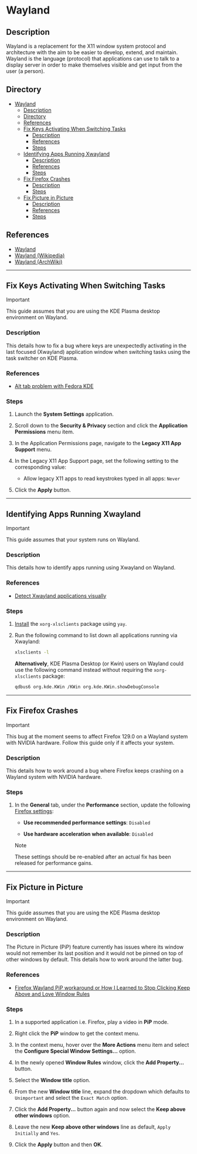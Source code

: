 # Wayland

## Description

Wayland is a replacement for the X11 window system protocol and architecture with the aim to be easier to develop, extend, and maintain. Wayland is the language (protocol) that applications can use to talk to a display server in order to make themselves visible and get input from the user (a person).

## Directory

- [Wayland](#wayland)
  - [Description](#description)
  - [Directory](#directory)
  - [References](#references)
  - [Fix Keys Activating When Switching Tasks](#fix-keys-activating-when-switching-tasks)
    - [Description](#description-1)
    - [References](#references-1)
    - [Steps](#steps)
  - [Identifying Apps Running Xwayland](#identifying-apps-running-xwayland)
    - [Description](#description-2)
    - [References](#references-2)
    - [Steps](#steps-1)
  - [Fix Firefox Crashes](#fix-firefox-crashes)
    - [Description](#description-3)
    - [Steps](#steps-2)
  - [Fix Picture in Picture](#fix-picture-in-picture)
    - [Description](#description-4)
    - [References](#references-3)
    - [Steps](#steps-3)

## References

- [Wayland](https://wayland.freedesktop.org)
- [Wayland (Wikipedia)](https://en.wikipedia.org/wiki/Wayland_(protocol))
- [Wayland (ArchWiki)](https://wiki.archlinux.org/title/Wayland)

---

## Fix Keys Activating When Switching Tasks

> [!IMPORTANT]  
> This guide assumes that you are using the KDE Plasma desktop environment on Wayland.

### Description

This details how to fix a bug where keys are unexpectedly activating in the last focused (Xwayland) application window when switching tasks using the task switcher on KDE Plasma.

### References

- [Alt tab problem with Fedora KDE](https://discuss.kde.org/t/alt-tab-problem-with-fedora-kde/17280/1)

### Steps

1. Launch the **System Settings** application.

2. Scroll down to the **Security & Privacy** section and click the **Application Permissions** menu item.

3. In the Application Permissions page, navigate to the **Legacy X11 App Support** menu.

4. In the Legacy X11 App Support page, set the following setting to the corresponding value:

    - Allow legacy X11 apps to read keystrokes typed in all apps: `Never`

5. Click the **Apply** button.

---

## Identifying Apps Running Xwayland

> [!IMPORTANT]  
> This guide assumes that your system runs on Wayland.

### Description

This details how to identify apps running using Xwayland on Wayland.

### References

- [Detect Xwayland applications visually](https://wiki.archlinux.org/title/Wayland#Detect_Xwayland_applications_visually)

### Steps

1. [Install](yay.md#install) the `xorg-xlsclients` package using `yay`.

2. Run the following command to list down all applications running via Xwayland:

    ```sh
    xlsclients -l
    ```

    **Alternatively**, KDE Plasma Desktop (or Kwin) users on Wayland could use the following command instead without requiring the `xorg-xlsclients` package:

    ```sh
    qdbus6 org.kde.KWin /KWin org.kde.KWin.showDebugConsole
    ```

---

## Fix Firefox Crashes

> [!IMPORTANT]  
> This bug at the moment seems to affect Firefox 129.0 on a Wayland system with NVIDIA hardware. Follow this guide only if it affects your system.

### Description

This details how to work around a bug where Firefox keeps crashing on a Wayland system with NVIDIA hardware.

### Steps

1. In the **General** tab, under the **Performance** section, update the following [Firefox settings](firefox.md#preferences):

   - **Use recommended performance settings**: `Disabled`

   - **Use hardware acceleration when available**: `Disabled`

    > [!NOTE]  
    > These settings should be re-enabled after an actual fix has been released for performance gains.

---

## Fix Picture in Picture

> [!IMPORTANT]  
> This guide assumes that you are using the KDE Plasma desktop environment on Wayland.

### Description

The Picture in Picture (PiP) feature currently has issues where its window would not remember its last position and it would not be pinned on top of other windows by default. This details how to work around the latter bug.

### References

- [Firefox Wayland PiP workaround or How I Learned to Stop Clicking Keep Above and Love Window Rules](https://www.reddit.com/r/kde/comments/osjt3p/firefox_wayland_pip_workaround_or_how_i_learned)

### Steps

1. In a supported application i.e. Firefox, play a video in **PiP** mode.

2. Right click the **PiP** window to get the context menu.

3. In the context menu, hover over the **More Actions** menu item and select the **Configure Special Window Settings...** option.

4. In the newly opened **Window Rules** window, click the **Add Property...** button.

5. Select the **Window title** option.

6. From the new **Window title** line, expand the dropdown which defaults to `Unimportant` and select the `Exact Match` option.

7. Click the **Add Property...** button again and now select the **Keep above other windows** option.

8. Leave the new **Keep above other windows** line as default, `Apply Initially` and `Yes`.

9. Click the **Apply** button and then **OK**.
